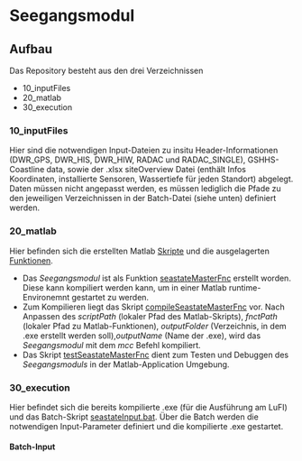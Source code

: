 # Seegangsmodul

## Aufbau
Das Repository besteht aus den drei Verzeichnissen 
- 10_inputFiles
- 20_matlab
- 30_execution


### 10_inputFiles
Hier sind die notwendigen Input-Dateien zu insitu Header-Informationen (DWR_GPS, DWR_HIS, DWR_HIW, RADAC und RADAC_SINGLE), GSHHS-Coastline data, sowie der .xlsx siteOverview Datei (enthält Infos Koordinaten, installierte Sensoren, Wassertiefe für jeden Standort) abgelegt. Daten müssen nicht angepasst werden, es müssen lediglich die Pfade zu den jeweiligen Verzeichnissen in der Batch-Datei (siehe unten) definiert werden.

### 20_matlab
Hier befinden sich die erstellten Matlab [Skripte](https://gitlab.projekt.uni-hannover.de/lufi-openrave/seegangsmodul/-/tree/master/20_matlab/10_scripts) und die ausgelagerten [Funktionen](https://gitlab.uni-hannover.de/lufi_ag_offshore/seegangsmodul/-/tree/main/10_matlab/20_functions). 
- Das _Seegangsmodul_ ist als Funktion [seastateMasterFnc](https://gitlab.projekt.uni-hannover.de/lufi-openrave/seegangsmodul/-/blob/master/20_matlab/10_scripts/seastateMasterFnc.m) erstellt worden. Diese kann kompiliert werden kann, um in einer Matlab runtime-Environemnt gestartet zu werden. 
- Zum Kompilieren liegt das Skript [compileSeastateMasterFnc](https://gitlab.projekt.uni-hannover.de/lufi-openrave/seegangsmodul/-/blob/master/20_matlab/10_scripts/compileSeastateMasterFnc.m) vor. Nach Anpassen des _scriptPath_ (lokaler Pfad des Matlab-Skripts), _fnctPath_ (lokaler Pfad zu Matlab-Funktionen), _outputFolder_ (Verzeichnis, in dem .exe erstellt werden soll),_outputName_ (Name der .exe), wird das _Seegangsmodul_ mit dem _mcc_ Befehl kompiliert.
- Das Skript [testSeastateMasterFnc](https://gitlab.projekt.uni-hannover.de/lufi-openrave/seegangsmodul/-/blob/master/20_matlab/10_scripts/testSeastateMasterFnc.m) dient zum Testen und Debuggen des _Seegangsmoduls_ in der Matlab-Application Umgebung.

### 30_execution
Hier befindet sich die bereits kompilierte .exe (für die Ausführung am LuFI) und das Batch-Skript [seastateInput.bat](https://gitlab.projekt.uni-hannover.de/lufi-openrave/seegangsmodul/-/blob/master/30_execution/seastateInput.bat). Über die Batch werden die notwendigen Input-Parameter definiert und die kompilierte .exe gestartet. 

#### Batch-Input


